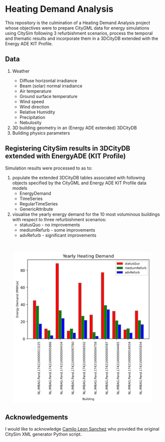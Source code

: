 <h1>Heating Demand Analysis</h1>

<div>This repository is the culmination of a Heating Demand Analysis project whose objectives were to prepare CityGML data for energy simulations using CitySim following 3 refurbishment scenarios, process the temporal and thematic results and incorporate them in a 3DCityDB extended with the Energy ADE KIT Profile.</div>

<h2>Data</h2>
<ol>
	<li>Weather</li>
		<ul>
			<li>Diffuse horizontal irradiance</li>
			<li>Beam (solar) normal irradiance</li>
			<li>Air temperature</li>
			<li>Ground surface temperature</li>
			<li>Wind speed</li>
			<li>Wind direction</li>
			<li>Relative Humidity</li>
			<li>Precipitation</li>
			<li>Nebulosity</li>
		</ul>
	<li>3D building geometry in an (Energy ADE extended) 3DCityDB</li>
	<li>Building physics parameters</li>
</ol>

<h2>Registering CitySim results in 3DCityDB extended with EnergyADE (KIT Profile)</h2>
<div>Simulation results were processed to as to: 
<ol>
	<li>populate the extended 3DCityDB tables associated with following objects specified by the CityGML and Energy ADE KIT Profile data models
		<ul>
			<li>EnergyDemand</li>
			<li>TimeSeries</li>
			<li>RegularTimeSeries</li>
			<li>GenericAttribute</li>
		</ul> 
	</li> 
	<li>visualise the yearly energy demand for the 10 most voluminous buildings with respect to three refurbishment scenarios:
		<ul>
			<li>statusQuo - no improvements</li>
			<li>mediumRefurb - some improvements</li>
			<li>advRefurb - significant improvements</li>
		</ul>
	</li>
</ol>
<br>
<p align="center">
  <img src="heatingDemand/data/volume_scenario_demand_diff.png" width="450" title="hover text">
</p>
</div>

<h2>Acknowledgements</h2>
<p>I would like to acknowledge <a href="https://github.com/calsgeo">Camilo Leon Sanchez</a> who provided the original CitySim XML generator Python script.</p>
